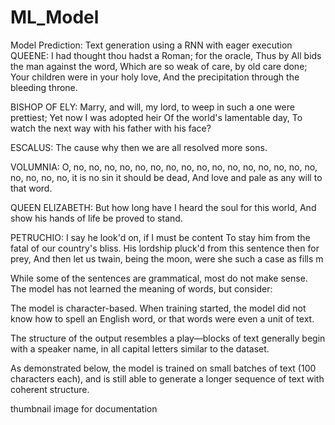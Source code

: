 # ML_Model
Model Prediction: Text generation using a RNN with eager execution
QUEENE:
I had thought thou hadst a Roman; for the oracle,
Thus by All bids the man against the word,
Which are so weak of care, by old care done;
Your children were in your holy love,
And the precipitation through the bleeding throne.

BISHOP OF ELY:
Marry, and will, my lord, to weep in such a one were prettiest;
Yet now I was adopted heir
Of the world's lamentable day,
To watch the next way with his father with his face?

ESCALUS:
The cause why then we are all resolved more sons.

VOLUMNIA:
O, no, no, no, no, no, no, no, no, no, no, no, no, no, no, no, no, no, no, no, no, it is no sin it should be dead,
And love and pale as any will to that word.

QUEEN ELIZABETH:
But how long have I heard the soul for this world,
And show his hands of life be proved to stand.

PETRUCHIO:
I say he look'd on, if I must be content
To stay him from the fatal of our country's bliss.
His lordship pluck'd from this sentence then for prey,
And then let us twain, being the moon,
were she such a case as fills m

While some of the sentences are grammatical, most do not make sense. The model has not learned the meaning of words, but consider:

The model is character-based. When training started, the model did not know how to spell an English word, or that words were even a unit of text.

The structure of the output resembles a play—blocks of text generally begin with a speaker name, in all capital letters similar to the dataset.

As demonstrated below, the model is trained on small batches of text (100 characters each), and is still able to generate a longer sequence of text with coherent structure.

thumbnail image for documentation

